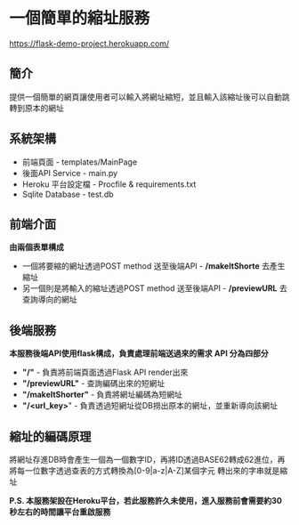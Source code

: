 # 一個簡單的縮址服務
https://flask-demo-project.herokuapp.com/
## 簡介

提供一個簡單的網頁讓使用者可以輸入將網址縮短，並且輸入該縮址後可以自動跳轉到原本的網址

## 系統架構
* 前端頁面 - templates/MainPage
* 後面API Service - main.py
* Heroku 平台設定檔 - Procfile & requirements.txt
* Sqlite Database - test.db

## 前端介面
**由兩個表單構成**
* 一個將要縮的網址透過POST method 送至後端API - **/makeItShorte** 去產生縮址
* 另一個則是將輸入的縮址透過POST method 送至後端API - **/previewURL** 去查詢導向的網址

## 後端服務
**本服務後端API使用flask構成，負責處理前端送過來的需求**
**API 分為四部分**
* **"/"** - 負責將前端頁面透過Flask API render出來
* **"/previewURL"** - 查詢編碼出來的短網址
* **"/makeItShorter"** - 負責將網址編碼為短網址
* **"/<url_key>**" - 負責透過短網址從DB撈出原本的網址，並重新導向該網址

## 縮址的編碼原理

將網址存進DB時會產生一個為一個數字ID，再將ID透過BASE62轉成62進位，再將每一位數字透過查表的方式轉換為[0-9|a-z|A-Z]某個字元
轉出來的字串就是縮址


**P.S. 本服務架設在Heroku平台，若此服務許久未使用，進入服務前會需要約30秒左右的時間讓平台重啟服務**
